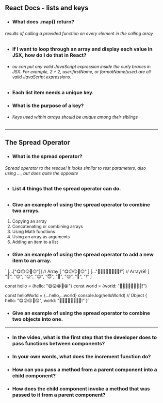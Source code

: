 ## React Docs - lists and keys

*  ### What does .map() return?
###### results of calling a provided function on every element in the calling array

*  ### If I want to loop through an array and display each value in JSX, how do I do that in React?

* ###### ou can put any valid JavaScript expression inside the curly braces in JSX. For example, 2 + 2, user.firstName, or formatName(user) are all valid JavaScript expressions.


*  ### Each list item needs a unique __key__.
*  ### What is the purpose of a key?
* ###### Keys used within arrays should be unique among their siblings

________________


## The Spread Operator

* ### What is the spread operator?
 ###### Spread operator to the rescue! It looks similar to rest parameters, also using ..., but does quite the opposite
*  ### List 4 things that the spread operator can do.
###### 
*  ### Give an example of using the spread operator to combine two arrays.
1. Copying an array
2. Concatenating or combining arrays
3. Using Math functions
4. Using an array as arguments
5. Adding an item to a list

*  ### Give an example of using the spread operator to add a new item to an array.
`
[...["😋😛😜🤪😝"]] // Array [ "😋😛😜🤪😝" ]
[..."🙂🙃😉😊😇🥰😍🤩!"] // Array(9) [ "🙂", "🙃", "😉", "😊", "😇", "🥰", "😍", "🤩", "!" ]

const hello = {hello: "😋😛😜🤪😝"}
const world = {world: "🙂🙃😉😊😇🥰😍🤩!"}

const helloWorld = {...hello,...world}
console.log(helloWorld) // Object { hello: "😋😛😜🤪😝", world: "🙂🙃😉😊😇🥰😍🤩!" }`

*  ### Give an example of using the spread operator to combine two objects into one.
_______________________
*  ### In the video, what is the first step that the developer does to pass functions between components?
*  ### In your own words, what does the increment function do?
*  ### How can you pass a method from a parent component into a child component?
 *  ### How does the child component invoke a method that was passed to it from a parent component?